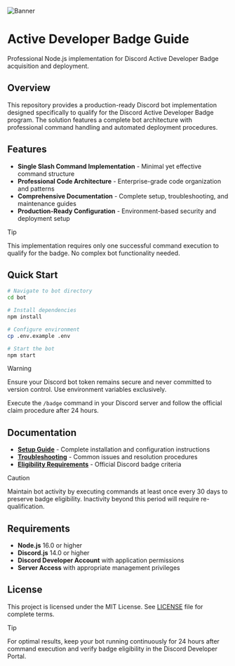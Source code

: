 ![Banner](https://i.imgur.com/uqbt4GM.jpeg)

# Active Developer Badge Guide

Professional Node.js implementation for Discord Active Developer Badge acquisition and deployment.

## Overview

This repository provides a production-ready Discord bot implementation designed specifically to qualify for the Discord Active Developer Badge program. The solution features a complete bot architecture with professional command handling and automated deployment procedures.

## Features

- **Single Slash Command Implementation** - Minimal yet effective command structure
- **Professional Code Architecture** - Enterprise-grade code organization and patterns
- **Comprehensive Documentation** - Complete setup, troubleshooting, and maintenance guides
- **Production-Ready Configuration** - Environment-based security and deployment setup

> [!TIP]
> This implementation requires only one successful command execution to qualify for the badge. No complex bot functionality needed.

## Quick Start

```bash
# Navigate to bot directory
cd bot

# Install dependencies
npm install

# Configure environment
cp .env.example .env

# Start the bot
npm start
```

> [!WARNING]
> Ensure your Discord bot token remains secure and never committed to version control. Use environment variables exclusively.

Execute the `/badge` command in your Discord server and follow the official claim procedure after 24 hours.

## Documentation

- [**Setup Guide**](docs/SETUP_GUIDE.md) - Complete installation and configuration instructions
- [**Troubleshooting**](docs/TROUBLESHOOTING.md) - Common issues and resolution procedures
- [**Eligibility Requirements**](docs/ELIGIBILITY.md) - Official Discord badge criteria

> [!CAUTION]
> Maintain bot activity by executing commands at least once every 30 days to preserve badge eligibility. Inactivity beyond this period will require re-qualification.

## Requirements

- **Node.js** 16.0 or higher
- **Discord.js** 14.0 or higher  
- **Discord Developer Account** with application permissions
- **Server Access** with appropriate management privileges

## License

This project is licensed under the MIT License. See [LICENSE](LICENSE) file for complete terms.

> [!TIP]
> For optimal results, keep your bot running continuously for 24 hours after command execution and verify badge eligibility in the Discord Developer Portal.
